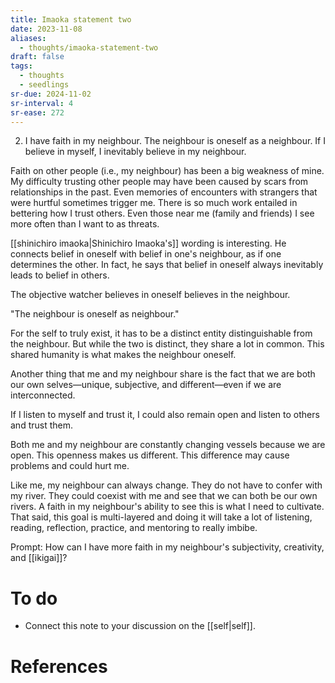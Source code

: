```yaml
---
title: Imaoka statement two
date: 2023-11-08
aliases:
  - thoughts/imaoka-statement-two
draft: false
tags:
  - thoughts
  - seedlings
sr-due: 2024-11-02
sr-interval: 4
sr-ease: 272
---
```

2. I have faith in my neighbour. The neighbour is oneself as a neighbour. If I believe in myself, I inevitably believe in my neighbour.

Faith on other people (i.e., my neighbour) has been a big weakness of mine. My difficulty trusting other people may have been caused by scars from relationships in the past. Even memories of encounters with strangers that were hurtful sometimes trigger me. There is so much work entailed in bettering how I trust others. Even those near me (family and friends) I see more often than I want to as threats.

[[shinichiro imaoka|Shinichiro Imaoka's]] wording is interesting. He connects belief in oneself with belief in one's neighbour, as if one determines the other. In fact, he says that belief in oneself always inevitably leads to belief in others.

The objective watcher believes in oneself believes in the neighbour.

"The neighbour is oneself as neighbour."

For the self to truly exist, it has to be a distinct entity distinguishable from the neighbour. But while the two is distinct, they share a lot in common. This shared humanity is what makes the neighbour oneself.

Another thing that me and my neighbour share is the fact that we are both our own selves—unique, subjective, and different—even if we are interconnected.

If I listen to myself and trust it, I could also remain open and listen to others and trust them.

Both me and my neighbour are constantly changing vessels because we are open. This openness makes us different. This difference may cause problems and could hurt me.

Like me, my neighbour can always change. They do not have to confer with my river. They could coexist with me and see that we can both be our own rivers. A faith in my neighbour's ability to see this is what I need to cultivate. That said, this goal is multi-layered and doing it will take a lot of listening, reading, reflection, practice, and mentoring to really imbibe.

Prompt: How can I have more faith in my neighbour's subjectivity, creativity, and [[ikigai]]?

# To do

- Connect this note to your discussion on the [[self|self]].

# References